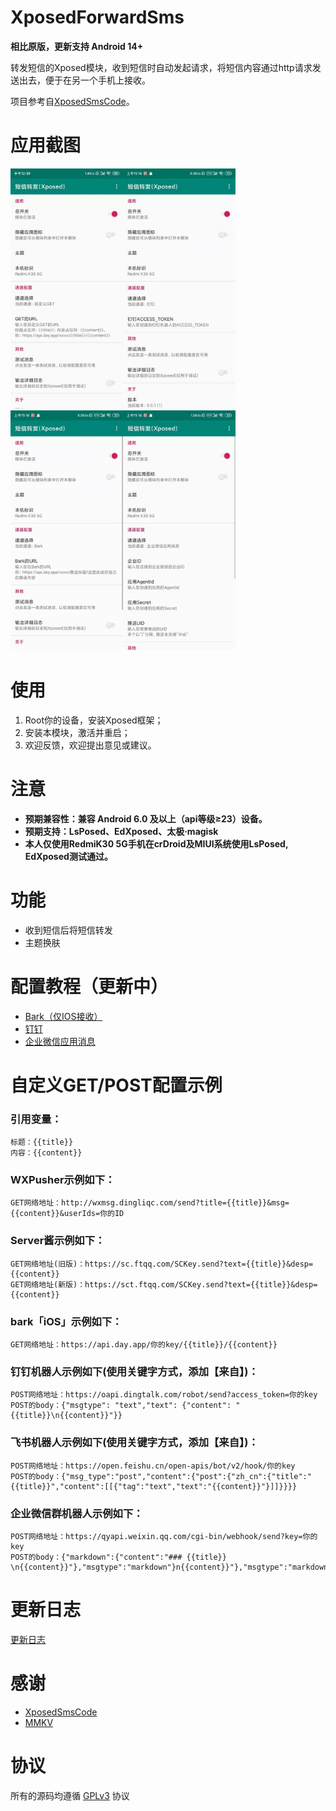# XposedForwardSms

**相比原版，更新支持 Android 14+**

转发短信的Xposed模块，收到短信时自动发起请求，将短信内容通过http请求发送出去，便于在另一个手机上接收。

项目参考自[XposedSmsCode](https://github.com/tianma8023/XposedSmsCode)。

# 应用截图
<img src="screenshot/001.jpg" width="180"/><img src="screenshot/002.jpg" width="180"/><img src="screenshot/003.jpg" width="180"/><img src="screenshot/004.jpg" width="180"/>

# 使用
1. Root你的设备，安装Xposed框架；
2. 安装本模块，激活并重启；
3. 欢迎反馈，欢迎提出意见或建议。

# 注意
- **预期兼容性：兼容 Android 6.0 及以上（api等级≥23）设备。**
- **预期支持：LsPosed、EdXposed、太极·magisk**
- **本人仅使用RedmiK30 5G手机在crDroid及MIUI系统使用LsPosed, EdXposed测试通过。**

# 功能
- 收到短信后将短信转发
- 主题换肤

# 配置教程（更新中）
- [Bark（仅IOS接收）](/tutorial/bark.md)
- [钉钉](/tutorial/dingtalk.md)
- [企业微信应用消息](/tutorial/workWeixin.md)

# 自定义GET/POST配置示例
### 引用变量：
    标题：{{title}}
    内容：{{content}}

### WXPusher示例如下：
    GET网络地址：http://wxmsg.dingliqc.com/send?title={{title}}&msg={{content}}&userIds=你的ID

### Server酱示例如下：
    GET网络地址(旧版)：https://sc.ftqq.com/SCKey.send?text={{title}}&desp={{content}}
    GET网络地址(新版)：https://sct.ftqq.com/SCKey.send?text={{title}}&desp={{content}}

### bark「iOS」示例如下：
    GET网络地址：https://api.day.app/你的key/{{title}}/{{content}}

### 钉钉机器人示例如下(使用关键字方式，添加【来自】)：
    POST网络地址：https://oapi.dingtalk.com/robot/send?access_token=你的key
    POST的body：{"msgtype": "text","text": {"content": "{{title}}\n{{content}}"}}

### 飞书机器人示例如下(使用关键字方式，添加【来自】)：
    POST网络地址：https://open.feishu.cn/open-apis/bot/v2/hook/你的key
    POST的body：{"msg_type":"post","content":{"post":{"zh_cn":{"title":"{{title}}","content":[[{"tag":"text","text":"{{content}}"}]]}}}}

### 企业微信群机器人示例如下：
    POST网络地址：https://qyapi.weixin.qq.com/cgi-bin/webhook/send?key=你的key
    POST的body：{"markdown":{"content":"### {{title}} \n{{content}}"},"msgtype":"markdown"}n{{content}}"},"msgtype":"markdown"}

# 更新日志
[更新日志](/LOG-CN.md)

# 感谢
- [XposedSmsCode](https://github.com/tianma8023/XposedSmsCode)
- [MMKV](https://github.com/Tencent/MMKV)

# 协议
所有的源码均遵循 [GPLv3](https://www.gnu.org/licenses/gpl-3.0.txt) 协议